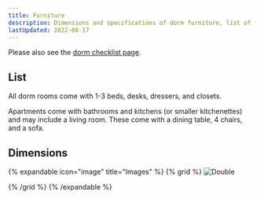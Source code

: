 ```yaml
---
title: Furniture
description: Dimensions and specifications of dorm furniture, list of furniture in freshmen dorms and upperclassmen apartments, and how best to make use if it
lastUpdated: 2022-08-17
---
```


Please also see the [dorm checklist page](/house/checklist).

## List

All dorm rooms come with 1-3 beds, desks, dressers, and closets. 

Apartments come with bathrooms and kitchens (or smaller kitchenettes) and may include a living room. These come with a dining table, 4 chairs, and a sofa.

## Dimensions

{% expandable icon="image" title="Images" %}
{% grid %}
![Double](/housing-other/furniture-dimensions.png)

{% /grid %}
{% /expandable %}